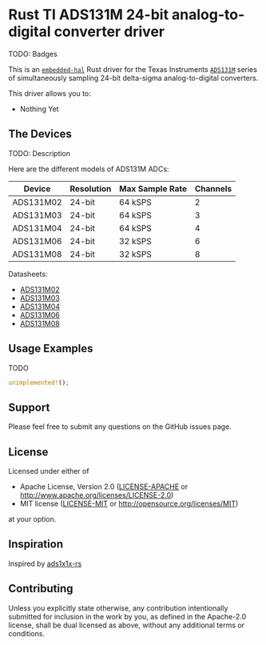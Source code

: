 # Rust TI ADS131M 24-bit analog-to-digital converter driver

TODO: Badges

This is an [`embedded-hal`] Rust driver for the Texas Instruments [`ADS131M`] series of simultaneously sampling
24-bit delta-sigma analog-to-digital converters.

This driver allows you to:

- Nothing Yet

## The Devices

TODO: Description

Here are the different models of ADS131M ADCs:

| Device    | Resolution | Max Sample Rate | Channels |
|-----------|------------|-----------------|----------|
| ADS131M02 | 24-bit     | 64 kSPS         | 2        |
| ADS131M03 | 24-bit     | 64 kSPS         | 3        |
| ADS131M04 | 24-bit     | 64 kSPS         | 4        |
| ADS131M06 | 24-bit     | 32 kSPS         | 6        |
| ADS131M08 | 24-bit     | 32 kSPS         | 8        |

Datasheets:

- [ADS131M02](https://www.ti.com/lit/ds/symlink/ads131m02.pdf)
- [ADS131M03](https://www.ti.com/lit/ds/symlink/ads131m03.pdf)
- [ADS131M04](https://www.ti.com/lit/ds/symlink/ads131m04.pdf)
- [ADS131M06](https://www.ti.com/lit/ds/symlink/ads131m06.pdf)
- [ADS131M08](https://www.ti.com/lit/ds/symlink/ads131m08.pdf)

## Usage Examples

TODO

```rust
unimplemented!();
```

## Support

Please feel free to submit any questions on the GitHub issues page.

## License

Licensed under either of

- Apache License, Version 2.0 ([LICENSE-APACHE](LICENSE-APACHE) or http://www.apache.org/licenses/LICENSE-2.0)
- MIT license ([LICENSE-MIT](LICENSE-MIT) or http://opensource.org/licenses/MIT)

at your option.

## Inspiration

Inspired by [ads1x1x-rs](https://github.com/eldruin/ads1x1x-rs)

## Contributing

Unless you explicitly state otherwise, any contribution intentionally submitted
for inclusion in the work by you, as defined in the Apache-2.0 license, shall
be dual licensed as above, without any additional terms or conditions.

[`embedded-hal`]: https://github.com/rust-embedded/embedded-hal
[`ADS131M`]: https://www.ti.com/sitesearch/en-us/docs/universalsearch.tsp?searchTerm=ADS131M
